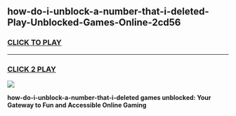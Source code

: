 
## how-do-i-unblock-a-number-that-i-deleted-Play-Unblocked-Games-Online-2cd56
<h3>
<a href="https://premium76.site?title=how-do-i-unblock-a-number-that-i-deleted&ref=25A">CLICK TO PLAY</a></h3>
<hr>

<h3>
<a href="https://premium76.site?title=how-do-i-unblock-a-number-that-i-deleted&ref=25A">CLICK 2 PLAY</a>
  
</h3>

<a href="https://premium76.site?title=how-do-i-unblock-a-number-that-i-deleted&ref=25A"><img src="https://clearcache.store/games.png"></a>


**how-do-i-unblock-a-number-that-i-deleted games unblocked: Your Gateway to Fun and Accessible Online Gaming**
